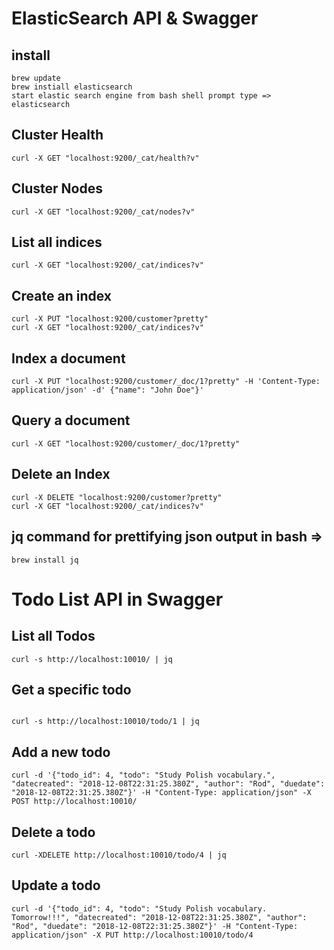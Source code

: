 # ElasticSearch API & Swagger

## install
```
brew update
brew instiall elasticsearch
start elastic search engine from bash shell prompt type => elasticsearch
```

## Cluster Health
```
curl -X GET "localhost:9200/_cat/health?v"
```

## Cluster Nodes
```
curl -X GET "localhost:9200/_cat/nodes?v"
```

## List all indices
```
curl -X GET "localhost:9200/_cat/indices?v"
```

## Create an index
```
curl -X PUT "localhost:9200/customer?pretty"
curl -X GET "localhost:9200/_cat/indices?v"
```

## Index a document
```
curl -X PUT "localhost:9200/customer/_doc/1?pretty" -H 'Content-Type: application/json' -d' {"name": "John Doe"}'
```

## Query a document
```
curl -X GET "localhost:9200/customer/_doc/1?pretty"
```

## Delete an Index
```
curl -X DELETE "localhost:9200/customer?pretty"
curl -X GET "localhost:9200/_cat/indices?v"
```

## jq command for prettifying json output in bash => 
```
brew install jq
```

# Todo List API in Swagger 

## List all Todos
```
curl -s http://localhost:10010/ | jq
```

## Get a specific todo
```

curl -s http://localhost:10010/todo/1 | jq
```

## Add a new todo
```
curl -d '{"todo_id": 4, "todo": "Study Polish vocabulary.", "datecreated": "2018-12-08T22:31:25.380Z", "author": "Rod", "duedate": "2018-12-08T22:31:25.380Z"}' -H "Content-Type: application/json" -X POST http://localhost:10010/
```

## Delete a todo
```
curl -XDELETE http://localhost:10010/todo/4 | jq
```

## Update a todo
```
curl -d '{"todo_id": 4, "todo": "Study Polish vocabulary. Tomorrow!!!", "datecreated": "2018-12-08T22:31:25.380Z", "author": "Rod", "duedate": "2018-12-08T22:31:25.380Z"}' -H "Content-Type: application/json" -X PUT http://localhost:10010/todo/4
```
